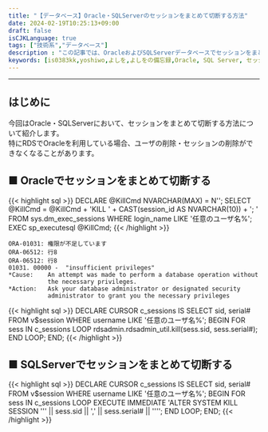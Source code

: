 ```yaml
---
title: "【データベース】Oracle・SQLServerのセッションをまとめて切断する方法"
date: 2024-02-19T10:25:13+09:00
draft: false
isCJKLanguage: true
tags: ["技術系","データベース"]
description : "この記事では、OracleおよびSQLServerデータベースでセッションをまとめて切断する方法について解説します。データベース管理者がセッションを管理し、不要なセッションを効率的に切断する手順を紹介します。セッションの一覧や終了方法に関するSQLクエリも提供します。"
keywords: [is0383kk,yoshiwo,よしを,よしをの備忘録,Oracle, SQL Server, セッション, 切断, データベース管理, セッション管理, SQLクエリ, コマンド, データベース運用]
---
```


---

## はじめに
今回はOracle・SQLServerにおいて、セッションをまとめて切断する方法について紹介します。  
特にRDSでOracleを利用している場合、ユーザの削除・セッションの削除ができなくなることがあります。

## ■ Oracleでセッションをまとめて切断する

{{< highlight sql >}}
DECLARE @KillCmd NVARCHAR(MAX) = N'';
SELECT @KillCmd = @KillCmd + 'KILL ' + CAST(session_id AS NVARCHAR(10)) + '; '
FROM sys.dm_exec_sessions
WHERE login_name LIKE '任意のユーザ名%'; 
EXEC sp_executesql @KillCmd;
{{< /highlight >}}

```
ORA-01031: 権限が不足しています
ORA-06512: 行8
ORA-06512: 行8
01031. 00000 -  "insufficient privileges"
*Cause:    An attempt was made to perform a database operation without
           the necessary privileges.
*Action:   Ask your database administrator or designated security
           administrator to grant you the necessary privileges
```

{{< highlight sql >}}
DECLARE CURSOR c_sessions IS
SELECT sid, serial#
FROM v$session
WHERE username LIKE '任意のユーザ名%';
BEGIN
  FOR sess IN c_sessions LOOP
    rdsadmin.rdsadmin_util.kill(sess.sid, sess.serial#);
  END LOOP;
END;
{{< /highlight >}}


## ■ SQLServerでセッションをまとめて切断する



{{< highlight sql >}}
DECLARE
  CURSOR c_sessions IS
    SELECT sid, serial#
    FROM v$session
    WHERE username LIKE '任意のユーザ名%';
BEGIN
  FOR sess IN c_sessions LOOP
    EXECUTE IMMEDIATE 'ALTER SYSTEM KILL SESSION ''' || sess.sid || ',' || sess.serial# || '''';
  END LOOP;
END;
{{< /highlight >}}